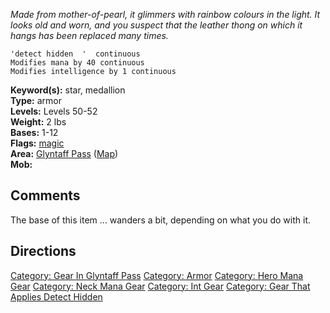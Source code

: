 *Made from mother-of-pearl, it glimmers with rainbow colours in the
light. It looks old and worn, and you suspect that the leather thong on
which it hangs has been replaced many times.*

`'detect hidden  '  continuous`  
`Modifies mana by 40 continuous`  
`Modifies intelligence by 1 continuous`

**Keyword(s):** star, medallion  
**Type:** armor  
**Levels:** Levels 50-52  
**Weight:** 2 lbs  
**Bases:** 1-12  
**Flags:** [magic](Magic_Flag "wikilink")  
**Area:** [ Glyntaff Pass](:Category:_Glyntaff_Pass "wikilink")
([Map](Glyntaff_Pass_Map "wikilink"))  
**Mob:**  

## Comments

The base of this item ... wanders a bit, depending on what you do with
it.

## Directions

[Category: Gear In Glyntaff
Pass](Category:_Gear_In_Glyntaff_Pass "wikilink") [Category:
Armor](Category:_Armor "wikilink") [Category: Hero Mana
Gear](Category:_Hero_Mana_Gear "wikilink") [Category: Neck Mana
Gear](Category:_Neck_Mana_Gear "wikilink") [Category: Int
Gear](Category:_Int_Gear "wikilink") [Category: Gear That Applies Detect
Hidden](Category:_Gear_That_Applies_Detect_Hidden "wikilink")
